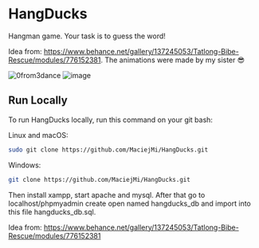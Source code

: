 # HangDucks

Hangman game. Your task is to guess the word!

Idea from: https://www.behance.net/gallery/137245053/Tatlong-Bibe-Rescue/modules/776152381.
The animations were made by my sister 😎

![0from3dance](https://user-images.githubusercontent.com/107648916/220166917-47d71e22-2ed5-4fb1-85d4-096abdf81bbf.gif)
![image](https://user-images.githubusercontent.com/107648916/220165988-a386dfc1-b1ea-4498-aeaf-ec7fe717a064.png)


## Run Locally

To run HangDucks locally, run this command on your git bash:

Linux and macOS:
```bash
sudo git clone https://github.com/MaciejMi/HangDucks.git
```
Windows:


```bash
git clone https://github.com/MaciejMi/HangDucks.git
```

Then install xampp, start apache and mysql. After that go to localhost/phpmyadmin create open named hangducks_db and import into this file hangducks_db.sql.

Idea from: https://www.behance.net/gallery/137245053/Tatlong-Bibe-Rescue/modules/776152381
